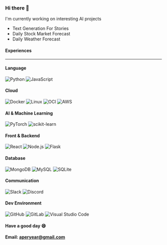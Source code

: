 ### Hi there 👋
I'm currently working on interesting AI projects
- Text Generation For Stories
- Daily Stock Market Forecast
- Daily Weather Forecast


#### Experiences
---
#### Language
![Python](https://img.shields.io/badge/-Python-000?&logo=Python)
![JavaScript](https://img.shields.io/badge/-JavaScript-000?&logo=JavaScript)

#### Cloud
![Docker](https://img.shields.io/badge/-Docker-000?&logo=Docker)
![Linux](https://img.shields.io/badge/-Linux-000?&logo=Linux)
![OCI](https://img.shields.io/badge/-OCI-000?&logo=Google-Cloud&logoColor=F50)
![AWS](https://img.shields.io/badge/-AWS-000?&logo=Amazon-AWS&logoColor=F90)

#### AI & Machine Learning
![PyTorch](https://img.shields.io/badge/-PyTorch-000?&logo=PyTorch)
![scikit-learn](https://img.shields.io/badge/-scikit_learn-000?&logo=scikit-learn)

#### Front & Backend
![React](https://img.shields.io/badge/-React-000?&logo=React)
![Node.js](https://img.shields.io/badge/-Node.js-000?&logo=node.js)
![Flask](https://img.shields.io/badge/-Flask-000?&logo=Flask)

#### Database
![MongoDB](https://img.shields.io/badge/-MongoDB-000?&logo=MongoDB)
![MySQL](https://img.shields.io/badge/-MySQL-000?&logo=MySQL)
![SQLite](https://img.shields.io/badge/-SQLite-000?&logo=SQLite)

#### Communication
![Slack](https://img.shields.io/badge/-Slack-000?&logo=Slack)
![Discord](https://img.shields.io/badge/-Discord-000?&logo=Discord)

#### Dev Environment
![GitHub](https://img.shields.io/badge/-GitHub-000?&logo=GitHub)
![GitLab](https://img.shields.io/badge/-GitLab-000?&logo=GitLab)
![Visual Studio Code](https://img.shields.io/badge/-Visual_Studio_Code-000?&logo=Visual-Studio-Code)


#### Have a good day 😄
#### Email: aperyear@gmail.com
